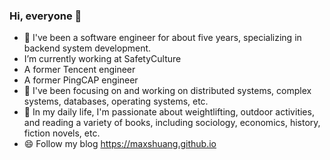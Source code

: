 ### Hi, everyone 👋

<!--
**maxshuang/maxshuang** is a ✨ _special_ ✨ repository because its `README.md` (this file) appears on your GitHub profile.
Here are some ideas to get you started:

- 🔭 I’m currently working on PingCAP
- 🌱 I’m currently learning ...
- 👯 I’m looking to collaborate on ...
- 🤔 I’m looking for help with ...
- 💬 Ask me about ...
- 📫 How to reach me: ...
- 😄 Pronouns: ...
- ⚡ Fun fact: ...
-->

- 🔭 I've been a software engineer for about five years, specializing in backend system development.
- I’m currently working at SafetyCulture
- A former Tencent engineer
- A former PingCAP engineer
- 🌱 I've been focusing on and working on distributed systems, complex systems, databases, operating systems, etc.
- 👯 In my daily life, I'm passionate about weightlifting, outdoor activities, and reading a variety of books, including sociology, economics, history, fiction novels, etc.
- 😄 Follow my blog https://maxshuang.github.io
